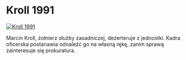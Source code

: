Kroll 1991 
=============
[![Kroll 1991 ](http://vidos.pl/images/player.gif)](http://vidos.pl/kroll-1991)

 Marcin Kroll, żołnierz służby zasadniczej, dezerteruje z jednostki. Kadra oficerska postanawia odnaleźć go na własną rękę, zanim sprawą zainteresuje się prokuratura.
